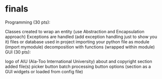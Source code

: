 # finals
Programming (30 pts):

Classes created to wrap an entity (use Abstraction and Encapsulation approach)
Exceptions are handled (add exception handling just to show you it)
files or database used in project
importing your python file as module (import mymodule)
decomposition with functions (wrapped within module)
GUI (30 pts):

logo of AIU (Ala-Too International University)
about and copyright section added
file(s) picker button
batch processing button
options (section as a GUI widgets or loaded from config file)
